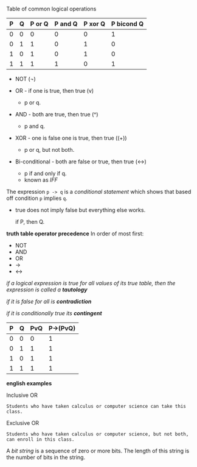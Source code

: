 Table of common logical operations

| P | Q | P or Q | P and Q | P xor Q | P bicond Q |
| - | - | ------ | ------- | ------- | ---------- |
| 0 | 0 | 0      | 0       | 0       | 1          |
| 0 | 1 | 1      | 0       | 1       | 0          |
| 1 | 0 | 1      | 0       | 1       | 0          |
| 1 | 1 | 1      | 1       | 0       | 1          |

- NOT (¬)

- OR - if one is true, then true (v)
  - p or q.
- AND - both are true, then true (^)
  - p and q.
- XOR - one is false one is true, then true ((+))
  - p or q, but not both.
- Bi-conditional - both are false or true, then true (<->)
  - p if and only if q.
  - known as *IFF*

The expression `p -> q` is a *conditional statement* which shows that based off condition `p` implies `q`.
- true does not imply false but everything else works.

     if P, then Q.

**truth table operator precedence**
In order of most first:
- NOT
- AND
- OR
- ->
- <->

*if a logical expression is true for all values of its true table, then the expression is called a **tautology***

*if it is false for all is **contradiction***

*if it is conditionally true its **contingent***

|P|Q|PvQ|P->(PvQ)|
|-|-|---|--------|
|0|0|0  |1       |
|0|1|1  |1       |
|1|0|1  |1       |
|1|1|1  |1       |


**english examples**

Inclusive OR

    Students who have taken calculus or computer science can take this class.

Exclusive OR

    Students who have taken calculus or computer science, but not both, can enroll in this class.

A *bit string* is a sequence of zero or more bits. The length of this string is the number of bits in the string.
